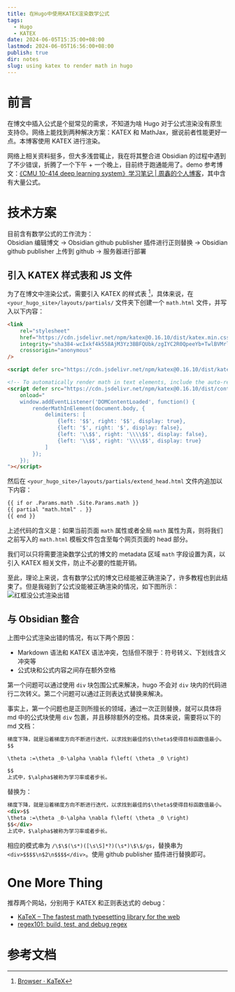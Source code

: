 ```yaml
---
title: 在Hugo中使用KATEX渲染数学公式
tags:
  - Hugo
  - KATEX
date: 2024-06-05T15:35:00+08:00
lastmod: 2024-06-05T16:56:00+08:00
publish: true
dir: notes
slug: using katex to render math in hugo
---
```


# 前言

在博文中插入公式是个挺常见的需求，不知道为啥 Hugo 对于公式渲染没有原生支持😞。网络上能找到两种解决方案：KATEX 和 MathJax，据说前者性能更好一点。本博客使用 KATEX 进行渲染。

网络上相关资料挺多，但大多浅尝辄止，我在将其整合进 Obsidian 的过程中遇到了不少错误，折腾了一个下午 + 一个晚上，目前终于跑通能用了。demo 参考博文：[《CMU 10-414 deep learning system》学习笔记 | 周鑫的个人博客](https://www.zhouxin.space/notes/notes-on-cmu-10-414-deep-learning-system/)，其中含有大量公式。

# 技术方案

目前含有数学公式的工作流为：  
Obsidian 编辑博文 -> Obsidian github publisher 插件进行正则替换 -> Obsidian github publisher 上传到 github -> 服务器进行部署

## 引入 KATEX 样式表和 JS 文件

为了在博文中渲染公式，需要引入 KATEX 的样式表 [^1]，具体来说，在 `<your_hugo_site>/layouts/partials/` 文件夹下创建一个 `math.html` 文件，并写入以下内容：

```html
<link
    rel="stylesheet"
    href="https://cdn.jsdelivr.net/npm/katex@0.16.10/dist/katex.min.css" 
    integrity="sha384-wcIxkf4k558AjM3Yz3BBFQUbk/zgIYC2R0QpeeYb+TwlBVMrlgLqwRjRtGZiK7ww" 
    crossorigin="anonymous"
/>

<script defer src="https://cdn.jsdelivr.net/npm/katex@0.16.10/dist/katex.min.js" integrity="sha384-hIoBPJpTUs74ddyc4bFZSM1TVlQDA60VBbJS0oA934VSz82sBx1X7kSx2ATBDIyd" crossorigin="anonymous"></script>

<!-- To automatically render math in text elements, include the auto-render extension: -->
<script defer src="https://cdn.jsdelivr.net/npm/katex@0.16.10/dist/contrib/auto-render.min.js" integrity="sha384-43gviWU0YVjaDtb/GhzOouOXtZMP/7XUzwPTstBeZFe/+rCMvRwr4yROQP43s0Xk" crossorigin="anonymous"
    onload="
    window.addEventListener('DOMContentLoaded', function() {
        renderMathInElement(document.body, {
            delimiters: [
                {left: '$$', right: '$$', display: true},
                {left: '$', right: '$', display: false},
                {left: '\\$$', right: '\\\\$$', display: false},
                {left: '\\$$', right: '\\\\$$', display: true}
            ]
        });
    });
"></script>
```

然后在 `<your_hugo_site>/layouts/partials/extend_head.html` 文件内追加以下内容：

```html
{{ if or .Params.math .Site.Params.math }}
{{ partial "math.html" . }}
{{ end }}
```

上述代码的含义是：如果当前页面 `math` 属性或者全局 `math` 属性为真，则将我们之前写入的 `math.html` 模板文件包含至每个网页页面的 head 部分。

我们可以只将需要渲染数学公式的博文的 metadata 区域 `math` 字段设置为真，以引入 KATEX 相关文件，防止不必要的性能开销。

至此，理论上来说，含有数学公式的博文已经能被正确渲染了，许多教程也到此结束了。但是我碰到了公式没能被正确渲染的情况，如下图所示：  
![红框没公式渲染出错](https://pics.zhouxin.space/202406051638640.png?x-oss-process=image/quality,q_90/format,webp)

## 与 Obsidian 整合

上图中公式渲染出错的情况，有以下两个原因：

- Markdown 语法和 KATEX 语法冲突，包括但不限于：符号转义、下划线含义冲突等
- 公式块和公式内容之间存在额外空格

第一个问题可以通过使用 `div` 块包围公式来解决，hugo 不会对 `div` 块内的代码进行二次转义。第二个问题可以通过正则表达式替换来解决。

事实上，第一个问题也是正则所擅长的领域，通过一次正则替换，就可以具体将 md 中的公式块使用 `div` 包裹，并且移除额外的空格。具体来说，需要将以下的 md 文档：

```md
梯度下降，就是沿着梯度方向不断进行迭代，以求找到最佳的$\theta$使得目标函数值最小。
$$

\theta :=\theta _0-\alpha \nabla f\left( \theta _0 \right)

$$
上式中，$\alpha$被称为学习率或者步长。
```

替换为：

```md
梯度下降，就是沿着梯度方向不断进行迭代，以求找到最佳的$\theta$使得目标函数值最小。
<div>$$
\theta :=\theta _0-\alpha \nabla f\left( \theta _0 \right)
$$</div>
上式中，$\alpha$被称为学习率或者步长。
```

相应的模式串为 `/\$\$(\s*)([\s\S]*?)(\s*)\$\$/gs`，替换串为 `<div>$$$$\n$2\n$$$$</div>`。使用 github publisher 插件进行替换即可。

# One More Thing

推荐两个网站，分别用于 KATEX 和正则表达式的 debug：

- [KaTeX – The fastest math typesetting library for the web](https://katex.org/)
- [regex101: build, test, and debug regex](https://regex101.com/)

# 参考文档

[^1]: [Browser · KaTeX](https://katex.org/docs/browser)